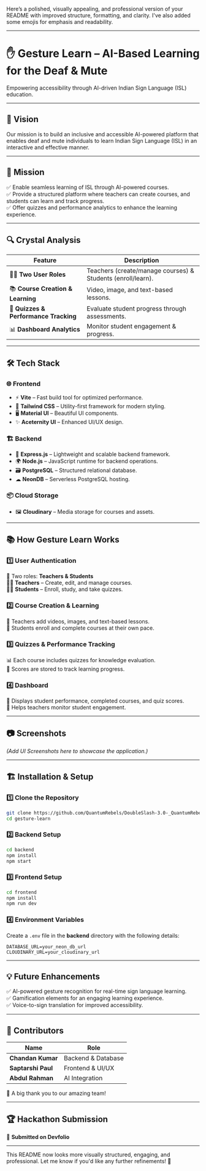 Here’s a polished, visually appealing, and professional version of your README with improved structure, formatting, and clarity. I've also added some emojis for emphasis and readability.  

---

# ✋ Gesture Learn – AI-Based Learning for the Deaf & Mute  

Empowering accessibility through AI-driven Indian Sign Language (ISL) education.  

---

## 🚀 Vision  

Our mission is to build an inclusive and accessible AI-powered platform that enables deaf and mute individuals to learn Indian Sign Language (ISL) in an interactive and effective manner.  

---

## 🎯 Mission  

✅ Enable seamless learning of ISL through AI-powered courses.  
✅ Provide a structured platform where teachers can create courses, and students can learn and track progress.  
✅ Offer quizzes and performance analytics to enhance the learning experience.  

---

## 🔍 Crystal Analysis  

| Feature | Description |
|---------|------------|
| 👩‍🏫 **Two User Roles** | Teachers (create/manage courses) & Students (enroll/learn). |
| 📚 **Course Creation & Learning** | Video, image, and text-based lessons. |
| 🎯 **Quizzes & Performance Tracking** | Evaluate student progress through assessments. |
| 📊 **Dashboard Analytics** | Monitor student engagement & progress. |

---

## 🛠 Tech Stack  

### 🌐 Frontend  
- ⚡ **Vite** – Fast build tool for optimized performance.  
- 🎨 **Tailwind CSS** – Utility-first framework for modern styling.  
- 🖥 **Material UI** – Beautiful UI components.  
- ✨ **Aceternity UI** – Enhanced UI/UX design.  

### 🏗 Backend  
- 🚀 **Express.js** – Lightweight and scalable backend framework.  
- 🌍 **Node.js** – JavaScript runtime for backend operations.  
- 🗃 **PostgreSQL** – Structured relational database.  
- ☁ **NeonDB** – Serverless PostgreSQL hosting.  

### 📦 Cloud Storage  
- 🖼 **Cloudinary** – Media storage for courses and assets.  

---

## 📚 How Gesture Learn Works  

### 1️⃣ User Authentication  
👥 Two roles: **Teachers & Students**  
👩‍🏫 **Teachers** – Create, edit, and manage courses.  
👨‍🎓 **Students** – Enroll, study, and take quizzes.  

### 2️⃣ Course Creation & Learning  
📖 Teachers add videos, images, and text-based lessons.  
📌 Students enroll and complete courses at their own pace.  

### 3️⃣ Quizzes & Performance Tracking  
📊 Each course includes quizzes for knowledge evaluation.  
📝 Scores are stored to track learning progress.  

### 4️⃣ Dashboard  
📌 Displays student performance, completed courses, and quiz scores.  
📢 Helps teachers monitor student engagement.  

---

## 📷 Screenshots  
_(Add UI Screenshots here to showcase the application.)_  

---

## 🏗 Installation & Setup  

### 1️⃣ Clone the Repository  
```bash
git clone https://github.com/QuantumRebels/DoubleSlash-3.0-_QuantumRebels
cd gesture-learn
```

### 2️⃣ Backend Setup  
```bash
cd backend
npm install
npm start
```

### 3️⃣ Frontend Setup  
```bash
cd frontend
npm install
npm run dev
```

### 4️⃣ Environment Variables  
Create a `.env` file in the **backend** directory with the following details:  
```env
DATABASE_URL=your_neon_db_url
CLOUDINARY_URL=your_cloudinary_url
```

---

## 💡 Future Enhancements  
✅ AI-powered gesture recognition for real-time sign language learning.  
✅ Gamification elements for an engaging learning experience.  
✅ Voice-to-sign translation for improved accessibility.  

---

## 🤝 Contributors  

| Name | Role |
|------|------|
| **Chandan Kumar** | Backend & Database |
| **Saptarshi Paul** | Frontend & UI/UX |
| **Abdul Rahman** | AI Integration |

🙌 A big thank you to our amazing team!  

---

## 🏆 Hackathon Submission  

🚀 **Submitted on Devfolio**  

---

This README now looks more visually structured, engaging, and professional. Let me know if you'd like any further refinements! 🚀